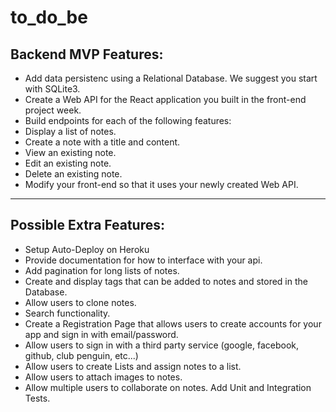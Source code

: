 # **to_do_be**

## Backend MVP Features:

-   Add data persistenc using a Relational Database. We suggest you start with SQLite3.
-   Create a Web API for the React application you built in the front-end project week.
-   Build endpoints for each of the following features:
-   Display a list of notes.
-   Create a note with a title and content.
-   View an existing note.
-   Edit an existing note.
-   Delete an existing note.
-   Modify your front-end so that it uses your newly created Web API.

---

## Possible Extra Features:

-   Setup Auto-Deploy on Heroku
-   Provide documentation for how to interface with your api.
-   Add pagination for long lists of notes.
-   Create and display tags that can be added to notes and stored in the Database.
-   Allow users to clone notes.
-   Search functionality.
-   Create a Registration Page that allows users to create accounts for your app and sign in with email/password.
-   Allow users to sign in with a third party service (google, facebook, github, club penguin, etc...)
-   Allow users to create Lists and assign notes to a list.
-   Allow users to attach images to notes.
-   Allow multiple users to collaborate on notes.
    Add Unit and Integration Tests.
